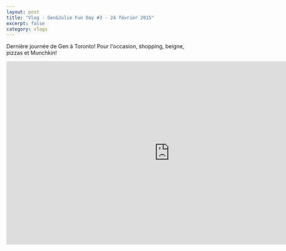```yaml
---
layout: post
title: "Vlog - Gen&Julie Fun Day #3 - 24 février 2015"
excerpt: false
category: vlogs
---
```


Dernière journée de Gen à Toronto! Pour l'occasion, shopping, beigne, pizzas et Munchkin!

<iframe width="853" height="480" src="https://www.youtube.com/embed/Nn2G1PqLZm0" frameborder="0" allowfullscreen></iframe>
